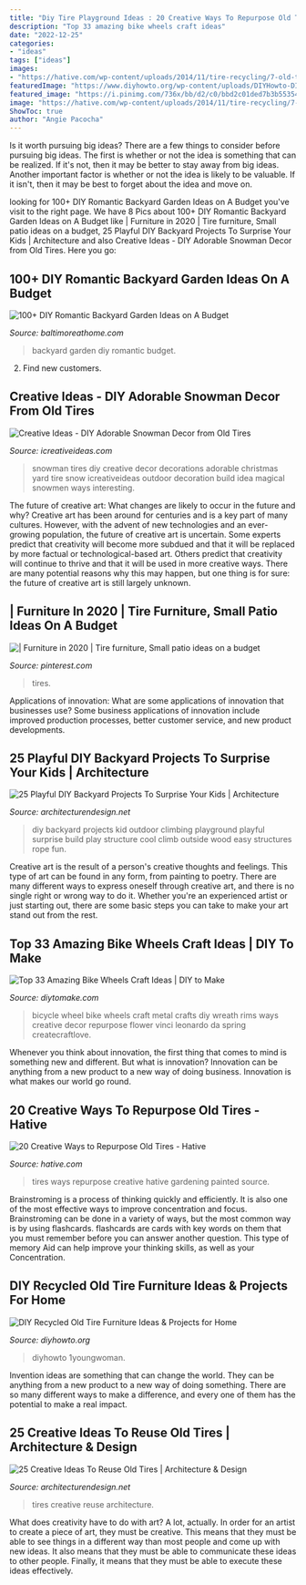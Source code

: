 ```yaml
---
title: "Diy Tire Playground Ideas : 20 Creative Ways To Repurpose Old Tires"
description: "Top 33 amazing bike wheels craft ideas"
date: "2022-12-25"
categories:
- "ideas"
tags: ["ideas"]
images:
- "https://hative.com/wp-content/uploads/2014/11/tire-recycling/7-old-tires-stairs.jpg"
featuredImage: "https://www.diyhowto.org/wp-content/uploads/DIYHowto-DIY-Old-Tire-Furniture-Ideas-Projects-03.jpg"
featured_image: "https://i.pinimg.com/736x/bb/d2/c0/bbd2c01ded7b3b55354e3374bcfa8d5a.jpg"
image: "https://hative.com/wp-content/uploads/2014/11/tire-recycling/7-old-tires-stairs.jpg"
ShowToc: true
author: "Angie Pacocha"
---
```



Is it worth pursuing big ideas?
There are a few things to consider before pursuing big ideas. The first is whether or not the idea is something that can be realized. If it's not, then it may be better to stay away from big ideas. Another important factor is whether or not the idea is likely to be valuable. If it isn't, then it may be best to forget about the idea and move on.

	

		
looking for 100+ DIY Romantic Backyard Garden Ideas on A Budget you've visit to the right page. We have 8 Pics about 100+ DIY Romantic Backyard Garden Ideas on A Budget like | Furniture in 2020 | Tire furniture, Small patio ideas on a budget, 25 Playful DIY Backyard Projects To Surprise Your Kids | Architecture and also Creative Ideas - DIY Adorable Snowman Decor from Old Tires. Here you go:
		
    
## 100+ DIY Romantic Backyard Garden Ideas On A Budget

<img loading=lazy src="https://www.baltimoreathome.com/wp-content/uploads/2018/02/DIY-Romantic-Backyard-Garden-Ideas-on-A-Budget-33.jpg" onerror="this.onerror=null;this.src='https://tse3.mm.bing.net/th?id=OIP.oRSHg_YXHecSf4W1NhBtSAHaK_&amp;pid=15.1';" alt="100+ DIY Romantic Backyard Garden Ideas on A Budget">

_Source: baltimoreathome.com_

>backyard garden diy romantic budget. 

	

2. Find new customers.

    
## Creative Ideas - DIY Adorable Snowman Decor From Old Tires

<img loading=lazy src="http://www.icreativeideas.com/wp-content/uploads/2014/12/Creative-Ideas-DIY-Adorable-Snowman-Decor-from-Old-Tires-1.jpg?52c51d" onerror="this.onerror=null;this.src='https://tse1.mm.bing.net/th?id=OIP.-wtQEIYoav_SIfiKVGR-yQHaKe&amp;pid=15.1';" alt="Creative Ideas - DIY Adorable Snowman Decor from Old Tires">

_Source: icreativeideas.com_

>snowman tires diy creative decor decorations adorable christmas yard tire snow icreativeideas outdoor decoration build idea magical snowmen ways interesting. 

	

The future of creative art: What changes are likely to occur in the future and why?
Creative art has been around for centuries and is a key part of many cultures. However, with the advent of new technologies and an ever-growing population, the future of creative art is uncertain. Some experts predict that creativity will become more subdued and that it will be replaced by more factual or technological-based art. Others predict that creativity will continue to thrive and that it will be used in more creative ways. There are many potential reasons why this may happen, but one thing is for sure: the future of creative art is still largely unknown.

    
## | Furniture In 2020 | Tire Furniture, Small Patio Ideas On A Budget

<img loading=lazy src="https://i.pinimg.com/736x/bb/d2/c0/bbd2c01ded7b3b55354e3374bcfa8d5a.jpg" onerror="this.onerror=null;this.src='https://tse1.mm.bing.net/th?id=OIP.LTHwnvaz-kTxds3SSaS0jQHaMi&amp;pid=15.1';" alt="| Furniture in 2020 | Tire furniture, Small patio ideas on a budget">

_Source: pinterest.com_

>tires. 

	

Applications of innovation: What are some applications of innovation that businesses use?
Some business applications of innovation include improved production processes, better customer service, and new product developments.

    
## 25 Playful DIY Backyard Projects To Surprise Your Kids | Architecture

<img loading=lazy src="http://cdn.architecturendesign.net/wp-content/uploads/2015/03/AD-DIY-Backyard-Projects-Kid-4.jpg" onerror="this.onerror=null;this.src='https://tse3.mm.bing.net/th?id=OIP.MLEtm4qzHSXPdgAkfj7g_gHaLH&amp;pid=15.1';" alt="25 Playful DIY Backyard Projects To Surprise Your Kids | Architecture">

_Source: architecturendesign.net_

>diy backyard projects kid outdoor climbing playground playful surprise build play structure cool climb outside wood easy structures rope fun. 

	

Creative art is the result of a person's creative thoughts and feelings. This type of art can be found in any form, from painting to poetry. There are many different ways to express oneself through creative art, and there is no single right or wrong way to do it. Whether you're an experienced artist or just starting out, there are some basic steps you can take to make your art stand out from the rest.

    
## Top 33 Amazing Bike Wheels Craft Ideas | DIY To Make

<img loading=lazy src="http://www.diytomake.com/wp-content/uploads/2016/11/DIY-Crafts-from-Bike-Wheel.jpg" onerror="this.onerror=null;this.src='https://tse1.mm.bing.net/th?id=OIP.9th18hd9YxAUezqFwyOYlAHaKq&amp;pid=15.1';" alt="Top 33 Amazing Bike Wheels Craft Ideas | DIY to Make">

_Source: diytomake.com_

>bicycle wheel bike wheels craft metal crafts diy wreath rims ways creative decor repurpose flower vinci leonardo da spring createcraftlove. 

	

Whenever you think about innovation, the first thing that comes to mind is something new and different. But what is innovation? Innovation can be anything from a new product to a new way of doing business. Innovation is what makes our world go round.

    
## 20 Creative Ways To Repurpose Old Tires - Hative

<img loading=lazy src="https://hative.com/wp-content/uploads/2014/11/tire-recycling/7-old-tires-stairs.jpg" onerror="this.onerror=null;this.src='https://tse4.mm.bing.net/th?id=OIP.2Zq5G41XetBoZuF3u74UPgHaJ4&amp;pid=15.1';" alt="20 Creative Ways to Repurpose Old Tires - Hative">

_Source: hative.com_

>tires ways repurpose creative hative gardening painted source. 

	

Brainstroming is a process of thinking quickly and efficiently. It is also one of the most effective ways to improve concentration and focus. Brainstroming can be done in a variety of ways, but the most common way is by using flashcards. flashcards are cards with key words on them that you must remember before you can answer another question. This type of memory Aid can help improve your thinking skills, as well as your Concentration.

    
## DIY Recycled Old Tire Furniture Ideas &amp; Projects For Home

<img loading=lazy src="https://www.diyhowto.org/wp-content/uploads/DIYHowto-DIY-Old-Tire-Furniture-Ideas-Projects-03.jpg" onerror="this.onerror=null;this.src='https://tse3.mm.bing.net/th?id=OIP.OqMydOwNt5h9lptEqa5pOgHaSM&amp;pid=15.1';" alt="DIY Recycled Old Tire Furniture Ideas &amp; Projects for Home">

_Source: diyhowto.org_

>diyhowto 1youngwoman. 

	

Invention ideas are something that can change the world. They can be anything from a new product to a new way of doing something. There are so many different ways to make a difference, and every one of them has the potential to make a real impact.

    
## 25 Creative Ideas To Reuse Old Tires | Architecture &amp; Design

<img loading=lazy src="http://beautyharmonylife.com/wp-content/uploads/2014/04/20-800x1066.jpg" onerror="this.onerror=null;this.src='https://tse1.mm.bing.net/th?id=OIP.HsGMSEIhn6JHPLwipFXjUQHaJ3&amp;pid=15.1';" alt="25 Creative Ideas To Reuse Old Tires | Architecture &amp; Design">

_Source: architecturendesign.net_

>tires creative reuse architecture. 

	

What does creativity have to do with art? A lot, actually. In order for an artist to create a piece of art, they must be creative. This means that they must be able to see things in a different way than most people and come up with new ideas. It also means that they must be able to communicate these ideas to other people. Finally, it means that they must be able to execute these ideas effectively.

